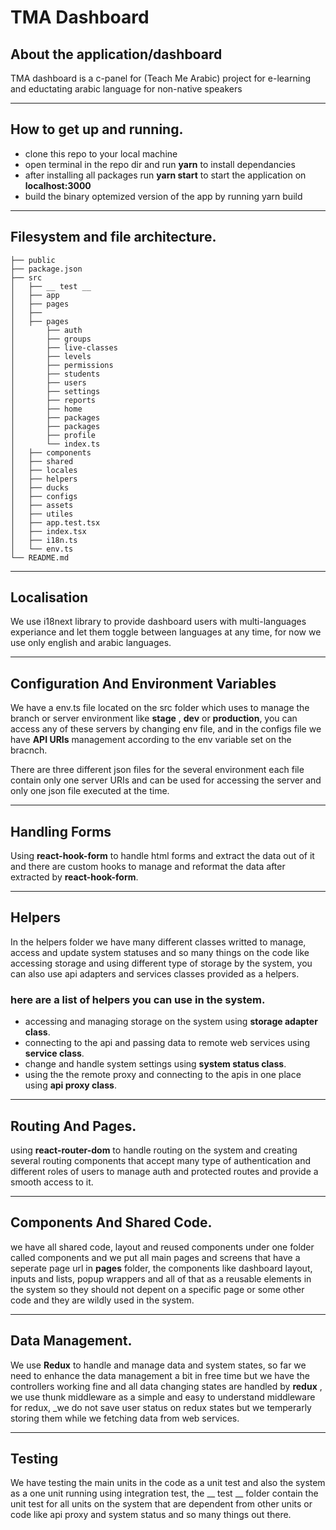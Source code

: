 # TMA Dashboard
## About the application/dashboard


TMA dashboard is a c-panel for (Teach Me Arabic) project for e-learning and eductating arabic language for non-native speakers

---
## How to get up and running.

- clone this repo to your local machine 
- open terminal in the repo dir and run __yarn__ to install dependancies
- after installing all packages run __yarn start__ to start the application on __localhost:3000__
- build the binary optemized version of the app by running yarn build

---
## Filesystem and file architecture.


```
├── public
├── package.json
├── src
│   ├── __ test __
│   ├── app
│   ├── pages
│   ├── 
│   ├── pages
│       ├── auth
│       ├── groups
│       ├── live-classes
│       ├── levels
│       ├── permissions
│       ├── students
│       ├── users
│       ├── settings
│       ├── reports
│       ├── home
│       ├── packages
│       ├── packages
│       ├── profile
│       └── index.ts
│   ├── components
│   ├── shared
│   ├── locales
│   ├── helpers
│   ├── ducks
│   ├── configs
│   ├── assets
│   ├── utiles
│   ├── app.test.tsx
│   ├── index.tsx
│   ├── i18n.ts
│   └── env.ts
└── README.md
```

--- 
## Localisation

We use i18next library to provide dashboard users with multi-languages experiance  and let them toggle between languages at any time, for now we use only english and arabic languages.

---
## Configuration And Environment Variables

We have a env.ts file located on the src folder which uses to manage the branch or server environment like __stage__ , __dev__ or __production__, you can access any of these servers by changing env file, and in the configs file we have __API URIs__ management according to the env variable set on the bracnch.

There are three different json files for the several environment each file contain only one server URIs and can be used for accessing the server and only one json file executed at the time.

---
## Handling Forms
 
Using __react-hook-form__ to handle html forms and extract the data out of it and there are custom hooks to manage and reformat the data after extracted by __react-hook-form__.

---
## Helpers

In the helpers folder we have many different classes writted to manage, access and update system statuses and so many things on the code like accessing storage and using different type of storage by the system, you can also use api adapters and services classes provided as a helpers.

### here are a list of helpers you can use in the system.

- accessing and managing storage on the system using __storage adapter class__.
- connecting to the api and passing data to remote web services using __service class__.
- change and handle system settings using __system status class__.
- using the the remote proxy and connecting to the apis in one place using __api proxy class__.

---
## Routing And Pages.

using __react-router-dom__ to handle routing on the system and creating several routing components that accept many type of authentication and different roles of users to manage auth and protected routes and provide a smooth access to it.

---
## Components And Shared Code.

we have all shared code, layout and reused components under one folder called components and we put all main pages and screens that have a seperate page url in __pages__ folder, the components like dashboard layout, inputs and lists, popup wrappers and all of that as a reusable elements in the system so they should not depent on a specific page or some other code and they are wildly used in the system.

---
## Data Management.

We use __Redux__ to handle and manage data and system states, so far we need to enhance the data management a bit in free time but we have the controllers working fine and all data changing states are handled by __redux__ , we use thunk middleware as a simple and easy to understand middleware for redux, _we do not save user status on redux states but we temperarly storing them while we fetching data from web services.

---
## Testing

We have testing the main units in the code as a unit test and also the system as a one unit running using integration test, the __ test __ folder contain the unit test for all units on the system that are dependent from other units or code like api proxy and system status and so many things out there.
